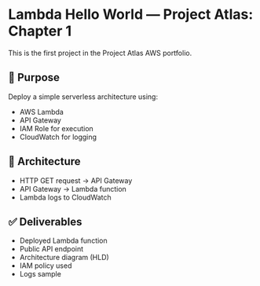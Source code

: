 # Lambda Hello World — Project Atlas: Chapter 1

This is the first project in the Project Atlas AWS portfolio.

## 🧠 Purpose

Deploy a simple serverless architecture using:

- AWS Lambda
- API Gateway
- IAM Role for execution
- CloudWatch for logging

## 🧱 Architecture

- HTTP GET request → API Gateway
- API Gateway → Lambda function
- Lambda logs to CloudWatch

## ✅ Deliverables

- Deployed Lambda function
- Public API endpoint
- Architecture diagram (HLD)
- IAM policy used
- Logs sample
